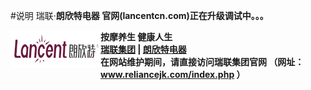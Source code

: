 #说明
瑞联·<b>朗欣特电器
官网(lancentcn.com)正在升级调试中。。。
<body>
    <div>        
        <div class="host-top">
           <b> <div style="float: left;">
                <img src="./lancent_TopFiles/lancent-144-60.png" border="0" />
            </div>
            <div class="host-top-title">
				按摩养生 健康人生
            </div>
            <div class="host-top-right"><a href="http://www.reliancejk.com/" target="_blank">瑞联集团</a> | <a href="http://www.lancentcn.com/" target="_blank">朗欣特电器</a>
          </b></div>
        </div>
<div>
在<b>网站维护期间</b>，请直接访问<b>瑞联集团官网</b>
（<b>网址： <a href="http://www.reliancejk.com/index.php">www.reliancejk.com/index.php</a> </b>）	</div>		
